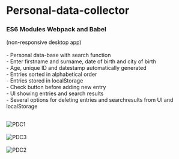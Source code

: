 # <h1>Personal-data-collector</h1>
<h3>ES6 Modules Webpack and Babel</h3>
(non-responsive desktop app)<br><br>
- Personal data-base with search function<br>
- Enter firstname and surname, date of birth and city of birth<br>
- Age, unique ID and datestamp automatically generated<br>
- Entries sorted in alphabetical order<br>
- Entries stored in localStorage<br>
- Check button before adding new entry<br>
- UI showing entries and search results<br>
- Several options for deleting entries and searchresults from UI and localStorage<br><br><p>
  
![PDC1](https://user-images.githubusercontent.com/38325801/145997577-9d04950d-fb0a-41f4-b731-f0783d4131a4.png)<br><br>
![PDC3](https://user-images.githubusercontent.com/38325801/145997592-7df82e63-562d-486f-add9-989e993066c9.png)<br><br>
![PDC2](https://user-images.githubusercontent.com/38325801/145997602-b10c820f-0c60-4d62-b5ae-b16fc7c8a67f.png)<br><br>


